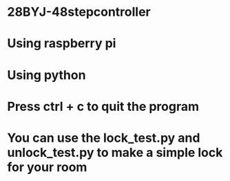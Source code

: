 # 28BYJ-48stepcontroller
# Using raspberry pi
# Using python
# Press ctrl + c to quit the program
# You can use the lock_test.py and unlock_test.py to make a simple lock for your room
